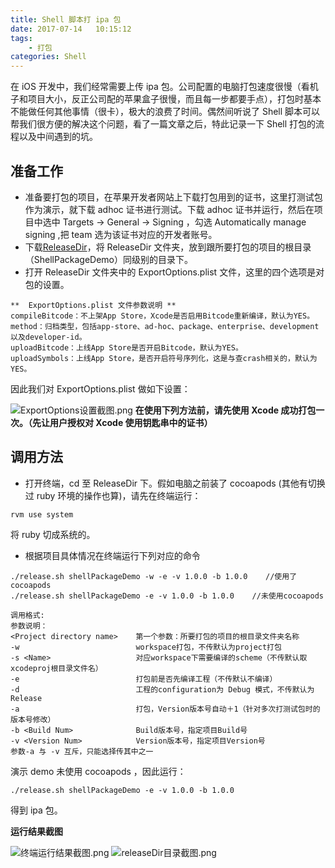```yaml
---
title: Shell 脚本打 ipa 包
date: 2017-07-14   10:15:12
tags:
    - 打包
categories: Shell
---
```


在 iOS 开发中，我们经常需要上传 ipa 包。公司配置的电脑打包速度很慢（看机子和项目大小，反正公司配的苹果盒子很慢，而且每一步都要手点），打包时基本不能做任何其他事情（很卡），极大的浪费了时间。偶然间听说了 Shell 脚本可以帮我们很方便的解决这个问题，看了一篇文章之后，特此记录一下 Shell 打包的流程以及中间遇到的坑。

<!--more-->

## 准备工作

+ 准备要打包的项目，在苹果开发者网站上下载打包用到的证书，这里打测试包作为演示，就下载 adhoc 证书进行测试。下载 adhoc 证书并运行，然后在项目中选中 Targets -> General -> Signing ，勾选 Automatically manage signing ,把 team 选为该证书对应的开发者账号。
+ 下载[ReleaseDir](https://github.com/zeinber/ReleaseDir.git)，将 ReleaseDir 文件夹，放到跟所要打包的项目的根目录（ShellPackageDemo）同级别的目录下。
+ 打开 ReleaseDir 文件夹中的 ExportOptions.plist 文件，这里的四个选项是对包的设置。

```
**  ExportOptions.plist 文件参数说明 **
compileBitcode：不上架App Store，Xcode是否启用Bitcode重新编译，默认为YES。
method：归档类型，包括app-store、ad-hoc、package、enterprise、development以及developer-id。
uploadBitcode：上线App Store是否开启Bitcode，默认为YES。
uploadSymbols：上线App Store，是否开启符号序列化，这是与查crash相关的，默认为YES。
```

因此我们对 ExportOptions.plist 做如下设置：

![ExportOptions设置截图.png](http://upload-images.jianshu.io/upload_images/3983945-ee328ea11d172504.png?imageMogr2/auto-orient/strip%7CimageView2/2/w/1240)
**在使用下列方法前，请先使用 Xcode 成功打包一次。（先让用户授权对 Xcode 使用钥匙串中的证书）**

## 调用方法

- 打开终端，cd 至 ReleaseDir 下。假如电脑之前装了 cocoapods (其他有切换过 ruby 环境的操作也算)，请先在终端运行：

```shell
rvm use system
```

将 ruby 切成系统的。

- 根据项目具体情况在终端运行下列对应的命令

```
./release.sh shellPackageDemo -w -e -v 1.0.0 -b 1.0.0    //使用了cocoapods
./release.sh shellPackageDemo -e -v 1.0.0 -b 1.0.0    //未使用cocoapods
```

```
调用格式:
参数说明：
<Project directory name>    第一个参数：所要打包的项目的根目录文件夹名称
-w                          workspace打包，不传默认为project打包
-s <Name>                   对应workspace下需要编译的scheme（不传默认取xcodeproj根目录文件名）
-e                          打包前是否先编译工程（不传默认不编译）
-d                          工程的configuration为 Debug 模式，不传默认为Release
-a                          打包，Version版本号自动＋1（针对多次打测试包时的版本号修改）
-b <Build Num>              Build版本号，指定项目Build号
-v <Version Num>            Version版本号，指定项目Version号
参数-a 与 -v 互斥，只能选择传其中之一
```

演示 demo 未使用 cocoapods ，因此运行：

```shell
./release.sh shellPackageDemo -e -v 1.0.0 -b 1.0.0
```

得到 ipa 包。

**运行结果截图**

![终端运行结果截图.png](http://upload-images.jianshu.io/upload_images/3983945-30e1f1b16b211d09.png?imageMogr2/auto-orient/strip%7CimageView2/2/w/1240)
![releaseDir目录截图.png](http://upload-images.jianshu.io/upload_images/3983945-7340ffbd3d971dcc.png?imageMogr2/auto-orient/strip%7CimageView2/2/w/1240)
